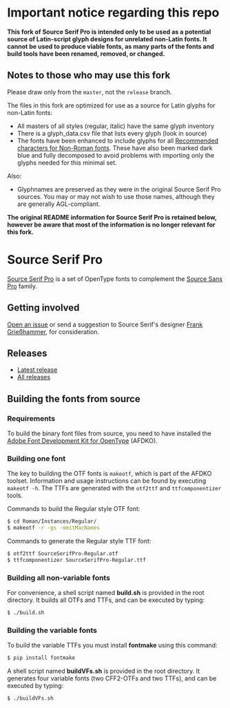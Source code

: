 # Important notice regarding this repo

**This fork of Source Serif Pro is intended only to be used as a potential source of Latin-script glyph designs for unrelated non-Latin fonts. It cannot be used to produce viable fonts, as many parts of the fonts and build tools have been renamed, removed, or changed.**

## Notes to those who may use this fork

Please draw only from the `master`, not the `release` branch.

The files in this fork are optimized for use as a source for Latin glyphs for non-Latin fonts:

- All masters of all styles (regular, italic) have the same glyph inventory
- There is a glyph_data.csv file that lists every glyph (look in source)
- The fonts have been enhanced to include glyphs for all [Recommended characters for Non-Roman fonts](https://www.scriptsource.org/entry/gg5wm9hhd3). These have also been marked dark blue and fully decomposed to avoid problems with importing only the glyphs needed for this minimal set.

Also:

- Glyphnames are preserved as they were in the original Source Serif Pro sources. You may or may not wish to use those names, although they are generally AGL-compliant. 

**The original README information for Source Serif Pro is retained below, however be aware that most of the information is no longer relevant for this fork.**

# Source Serif Pro

[Source Serif Pro](http://adobe-fonts.github.io/source-serif-pro/)
is a set of OpenType fonts to complement the
[Source Sans Pro](https://github.com/adobe-fonts/source-sans-pro) family.

## Getting involved

[Open an issue](https://github.com/adobe-fonts/source-serif-pro/issues) or send a suggestion to Source Serif's designer [Frank Grießhammer](mailto:opensourcefonts@adobe.com?subject=[GitHub]%20Source%20Serif%20Pro), for consideration.

## Releases

* [Latest release](../../releases/latest)
* [All releases](../../releases)

## Building the fonts from source

### Requirements

To build the binary font files from source, you need to have installed the
[Adobe Font Development Kit for OpenType](https://github.com/adobe-type-tools/afdko/) (AFDKO).

### Building one font

The key to building the OTF fonts is `makeotf`, which is part of the AFDKO toolset.
Information and usage instructions can be found by executing `makeotf -h`. The TTFs
are generated with the `otf2ttf` and `ttfcomponentizer` tools.

Commands to build the Regular style OTF font:

```sh
$ cd Roman/Instances/Regular/
$ makeotf -r -gs -omitMacNames
```

Commands to generate the Regular style TTF font:

```sh
$ otf2ttf SourceSerifPro-Regular.otf
$ ttfcomponentizer SourceSerifPro-Regular.ttf
```

### Building all non-variable fonts

For convenience, a shell script named **build.sh** is provided in the root directory.
It builds all OTFs and TTFs, and can be executed by typing:

```sh
$ ./build.sh
```

### Building the variable fonts

To build the variable TTFs you must install **fontmake** using this command:

```sh
$ pip install fontmake
```

A shell script named **buildVFs.sh** is provided in the root directory.
It generates four variable fonts (two CFF2-OTFs and two TTFs), and can be executed by typing:

```sh
$ ./buildVFs.sh
```
